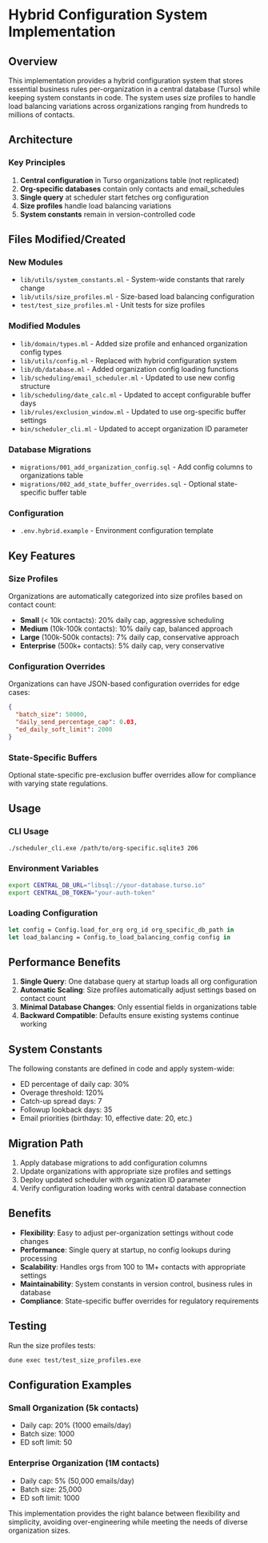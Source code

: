 # Hybrid Configuration System Implementation

## Overview

This implementation provides a hybrid configuration system that stores essential business rules per-organization in a central database (Turso) while keeping system constants in code. The system uses size profiles to handle load balancing variations across organizations ranging from hundreds to millions of contacts.

## Architecture

### Key Principles
1. **Central configuration** in Turso organizations table (not replicated)
2. **Org-specific databases** contain only contacts and email_schedules
3. **Single query** at scheduler start fetches org configuration
4. **Size profiles** handle load balancing variations
5. **System constants** remain in version-controlled code

## Files Modified/Created

### New Modules
- `lib/utils/system_constants.ml` - System-wide constants that rarely change
- `lib/utils/size_profiles.ml` - Size-based load balancing configuration
- `test/test_size_profiles.ml` - Unit tests for size profiles

### Modified Modules
- `lib/domain/types.ml` - Added size profile and enhanced organization config types
- `lib/utils/config.ml` - Replaced with hybrid configuration system
- `lib/db/database.ml` - Added organization config loading functions
- `lib/scheduling/email_scheduler.ml` - Updated to use new config structure
- `lib/scheduling/date_calc.ml` - Updated to accept configurable buffer days
- `lib/rules/exclusion_window.ml` - Updated to use org-specific buffer settings
- `bin/scheduler_cli.ml` - Updated to accept organization ID parameter

### Database Migrations
- `migrations/001_add_organization_config.sql` - Add config columns to organizations table
- `migrations/002_add_state_buffer_overrides.sql` - Optional state-specific buffer table

### Configuration
- `.env.hybrid.example` - Environment configuration template

## Key Features

### Size Profiles
Organizations are automatically categorized into size profiles based on contact count:
- **Small** (< 10k contacts): 20% daily cap, aggressive scheduling
- **Medium** (10k-100k contacts): 10% daily cap, balanced approach
- **Large** (100k-500k contacts): 7% daily cap, conservative approach
- **Enterprise** (500k+ contacts): 5% daily cap, very conservative

### Configuration Overrides
Organizations can have JSON-based configuration overrides for edge cases:
```json
{
  "batch_size": 50000,
  "daily_send_percentage_cap": 0.03,
  "ed_daily_soft_limit": 2000
}
```

### State-Specific Buffers
Optional state-specific pre-exclusion buffer overrides allow for compliance with varying state regulations.

## Usage

### CLI Usage
```bash
./scheduler_cli.exe /path/to/org-specific.sqlite3 206
```

### Environment Variables
```bash
export CENTRAL_DB_URL="libsql://your-database.turso.io"
export CENTRAL_DB_TOKEN="your-auth-token"
```

### Loading Configuration
```ocaml
let config = Config.load_for_org org_id org_specific_db_path in
let load_balancing = Config.to_load_balancing_config config in
```

## Performance Benefits

1. **Single Query**: One database query at startup loads all org configuration
2. **Automatic Scaling**: Size profiles automatically adjust settings based on contact count
3. **Minimal Database Changes**: Only essential fields in organizations table
4. **Backward Compatible**: Defaults ensure existing systems continue working

## System Constants

The following constants are defined in code and apply system-wide:
- ED percentage of daily cap: 30%
- Overage threshold: 120%
- Catch-up spread days: 7
- Followup lookback days: 35
- Email priorities (birthday: 10, effective date: 20, etc.)

## Migration Path

1. Apply database migrations to add configuration columns
2. Update organizations with appropriate size profiles and settings
3. Deploy updated scheduler with organization ID parameter
4. Verify configuration loading works with central database connection

## Benefits

- **Flexibility**: Easy to adjust per-organization settings without code changes
- **Performance**: Single query at startup, no config lookups during processing  
- **Scalability**: Handles orgs from 100 to 1M+ contacts with appropriate settings
- **Maintainability**: System constants in version control, business rules in database
- **Compliance**: State-specific buffer overrides for regulatory requirements

## Testing

Run the size profiles tests:
```bash
dune exec test/test_size_profiles.exe
```

## Configuration Examples

### Small Organization (5k contacts)
- Daily cap: 20% (1000 emails/day)
- Batch size: 1000
- ED soft limit: 50

### Enterprise Organization (1M contacts)  
- Daily cap: 5% (50,000 emails/day)
- Batch size: 25,000
- ED soft limit: 1000

This implementation provides the right balance between flexibility and simplicity, avoiding over-engineering while meeting the needs of diverse organization sizes.